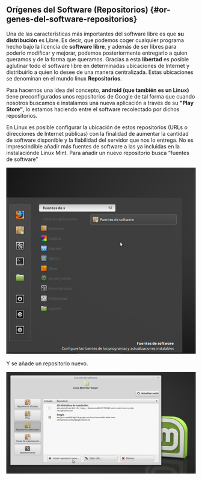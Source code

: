 ## Orígenes del Software (Repositorios) {#or-genes-del-software-repositorios}

Una de las características más importantes del software libre es que **su distribución** es Libre. Es decir, que podemos coger cualquier programa hecho bajo la licencia de **software libre**, y además de ser libres para poderlo modificar y mejorar, podemos posteriormente entregarlo a quien queramos y de la forma que queramos. Gracias a esta **libertad** es posible aglutinar todo el software libre en determinadas ubicaciones de Internet y distribuirlo a quien lo desee de una manera centralizada. Estas ubicaciones se denominan en el mundo linux **Repositorios**.

Para hacernos una idea del concepto, **android (que también es un Linux)** tiene preconfigurados unos repositorios de Google de tal forma que cuando nosotros buscamos e instalamos una nueva aplicación a través de su **"Play Store"**, lo estamos haciendo entre el software recolectado por dichos repositorios.

En Linux es posible configurar la ubicación de estos repositorios (URLs o direcciones de Internet públicas) con la finalidad de aumentar la cantidad de software disponible y la fiabilidad del servidor que nos lo entrega. No es imprescindible añadir más fuentes de software a las ya incluidas en la instalaciónde Linux Mint. Para añadir un nuevo repositorio busca “fuentes de software”

![](/images/image65.png)

Y se añade un repositorio nuevo.

![](/images/image61.png)
